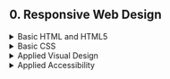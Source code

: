 ## 0. Responsive Web Design

<details>
<summary>Basic HTML and HTML5</summary>

![Screenshot image](responsive-web-design/basic-html-and-html5.png)

</details>

<details>
<summary>Basic CSS</summary>

![Screenshot image](responsive-web-design/basic-css.png)

</details>

<details>
<summary>Applied Visual Design</summary>

![Screenshot image](responsive-web-design/applied-visual-design.png)

</details>

<details>
<summary>Applied Accessibility</summary>

![Screenshot image](responsive-web-design/applied-accessibility.png)

</details>
